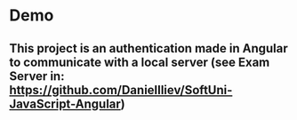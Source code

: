 # Demo

## This project is an authentication made in Angular to communicate with a local server (see Exam Server in: https://github.com/DanielIliev/SoftUni-JavaScript-Angular)
